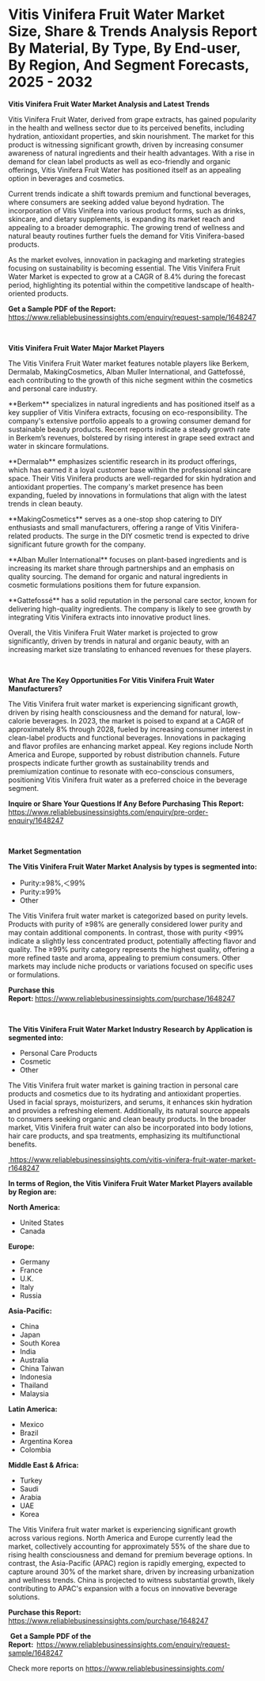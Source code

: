 <p><h1>Vitis Vinifera Fruit Water Market Size, Share & Trends Analysis Report By Material, By Type, By End-user, By Region, And Segment Forecasts, 2025 - 2032</h1></p><p><strong>Vitis Vinifera Fruit Water Market Analysis and Latest Trends</strong></p>
<p><p>Vitis Vinifera Fruit Water, derived from grape extracts, has gained popularity in the health and wellness sector due to its perceived benefits, including hydration, antioxidant properties, and skin nourishment. The market for this product is witnessing significant growth, driven by increasing consumer awareness of natural ingredients and their health advantages. With a rise in demand for clean label products as well as eco-friendly and organic offerings, Vitis Vinifera Fruit Water has positioned itself as an appealing option in beverages and cosmetics.</p><p>Current trends indicate a shift towards premium and functional beverages, where consumers are seeking added value beyond hydration. The incorporation of Vitis Vinifera into various product forms, such as drinks, skincare, and dietary supplements, is expanding its market reach and appealing to a broader demographic. The growing trend of wellness and natural beauty routines further fuels the demand for Vitis Vinifera-based products. </p><p>As the market evolves, innovation in packaging and marketing strategies focusing on sustainability is becoming essential. The Vitis Vinifera Fruit Water Market is expected to grow at a CAGR of 8.4% during the forecast period, highlighting its potential within the competitive landscape of health-oriented products.</p></p>
<p><strong>Get a Sample PDF of the Report:&nbsp;</strong> <a href="https://www.reliablebusinessinsights.com/enquiry/request-sample/1648247?utm_campaign=2811&utm_medium=2&utm_source=Github&utm_content=ia&utm_term=01042025&utm_id=vitis-vinifera-fruit-water">https://www.reliablebusinessinsights.com/enquiry/request-sample/1648247</a></p>
<p>&nbsp;</p>
<p><strong>Vitis Vinifera Fruit Water Major Market Players</strong></p>
<p><p>The Vitis Vinifera Fruit Water market features notable players like Berkem, Dermalab, MakingCosmetics, Alban Muller International, and Gattefossé, each contributing to the growth of this niche segment within the cosmetics and personal care industry. </p><p>**Berkem** specializes in natural ingredients and has positioned itself as a key supplier of Vitis Vinifera extracts, focusing on eco-responsibility. The company's extensive portfolio appeals to a growing consumer demand for sustainable beauty products. Recent reports indicate a steady growth rate in Berkem’s revenues, bolstered by rising interest in grape seed extract and water in skincare formulations.</p><p>**Dermalab** emphasizes scientific research in its product offerings, which has earned it a loyal customer base within the professional skincare space. Their Vitis Vinifera products are well-regarded for skin hydration and antioxidant properties. The company's market presence has been expanding, fueled by innovations in formulations that align with the latest trends in clean beauty.</p><p>**MakingCosmetics** serves as a one-stop shop catering to DIY enthusiasts and small manufacturers, offering a range of Vitis Vinifera-related products. The surge in the DIY cosmetic trend is expected to drive significant future growth for the company.</p><p>**Alban Muller International** focuses on plant-based ingredients and is increasing its market share through partnerships and an emphasis on quality sourcing. The demand for organic and natural ingredients in cosmetic formulations positions them for future expansion.</p><p>**Gattefossé** has a solid reputation in the personal care sector, known for delivering high-quality ingredients. The company is likely to see growth by integrating Vitis Vinifera extracts into innovative product lines.</p><p>Overall, the Vitis Vinifera Fruit Water market is projected to grow significantly, driven by trends in natural and organic beauty, with an increasing market size translating to enhanced revenues for these players.</p></p>
<p>&nbsp;</p>
<p><strong>What Are The Key Opportunities For Vitis Vinifera Fruit Water Manufacturers?</strong></p>
<p><p>The Vitis Vinifera fruit water market is experiencing significant growth, driven by rising health consciousness and the demand for natural, low-calorie beverages. In 2023, the market is poised to expand at a CAGR of approximately 8% through 2028, fueled by increasing consumer interest in clean-label products and functional beverages. Innovations in packaging and flavor profiles are enhancing market appeal. Key regions include North America and Europe, supported by robust distribution channels. Future prospects indicate further growth as sustainability trends and premiumization continue to resonate with eco-conscious consumers, positioning Vitis Vinifera fruit water as a preferred choice in the beverage segment.</p></p>
<p><strong>Inquire or Share Your Questions If Any Before Purchasing This Report:</strong> <a href="https://www.reliablebusinessinsights.com/enquiry/pre-order-enquiry/1648247?utm_campaign=2811&utm_medium=2&utm_source=Github&utm_content=ia&utm_term=01042025&utm_id=vitis-vinifera-fruit-water">https://www.reliablebusinessinsights.com/enquiry/pre-order-enquiry/1648247</a></p>
<p>&nbsp;</p>
<p><strong>Market Segmentation</strong></p>
<p><strong>The Vitis Vinifera Fruit Water Market Analysis by types is segmented into:</strong></p>
<p><ul><li>Purity:≥98%,＜99%</li><li>Purity:≥99%</li><li>Other</li></ul></p>
<p><p>The Vitis Vinifera fruit water market is categorized based on purity levels. Products with purity of ≥98% are generally considered lower purity and may contain additional components. In contrast, those with purity <99% indicate a slightly less concentrated product, potentially affecting flavor and quality. The ≥99% purity category represents the highest quality, offering a more refined taste and aroma, appealing to premium consumers. Other markets may include niche products or variations focused on specific uses or formulations.</p></p>
<p><strong>Purchase this Report:&nbsp;</strong><a href="https://www.reliablebusinessinsights.com/purchase/1648247?utm_campaign=2811&utm_medium=2&utm_source=Github&utm_content=ia&utm_term=01042025&utm_id=vitis-vinifera-fruit-water">https://www.reliablebusinessinsights.com/purchase/1648247</a></p>
<p>&nbsp;</p>
<p><strong>The Vitis Vinifera Fruit Water Market Industry Research by Application is segmented into:</strong></p>
<p><ul><li>Personal Care Products</li><li>Cosmetic</li><li>Other</li></ul></p>
<p><p>The Vitis Vinifera fruit water market is gaining traction in personal care products and cosmetics due to its hydrating and antioxidant properties. Used in facial sprays, moisturizers, and serums, it enhances skin hydration and provides a refreshing element. Additionally, its natural source appeals to consumers seeking organic and clean beauty products. In the broader market, Vitis Vinifera fruit water can also be incorporated into body lotions, hair care products, and spa treatments, emphasizing its multifunctional benefits.</p></p>
<p><a href="https://www.reliablebusinessinsights.com/vitis-vinifera-fruit-water-market-r1648247?utm_campaign=2811&utm_medium=2&utm_source=Github&utm_content=ia&utm_term=01042025&utm_id=vitis-vinifera-fruit-water">&nbsp;https://www.reliablebusinessinsights.com/vitis-vinifera-fruit-water-market-r1648247</a></p>
<p><strong>In terms of Region, the Vitis Vinifera Fruit Water Market Players available by Region are:</strong></p>
<p>
    <p> <strong> North America: </strong>
        <ul>
            <li>United States</li>
            <li>Canada</li>
        </ul>
        </p> 
    <p> <strong> Europe: </strong>
        <ul>
            <li>Germany</li>
            <li>France</li>
            <li>U.K.</li>
            <li>Italy</li>
            <li>Russia</li>
        </ul>
        </p> 
    <p> <strong> Asia-Pacific: </strong>
        <ul>
            <li>China</li>
            <li>Japan</li>
            <li>South Korea</li>
            <li>India</li>
            <li>Australia</li>
            <li>China Taiwan</li>
            <li>Indonesia</li>
            <li>Thailand</li>
            <li>Malaysia</li>
        </ul>
        </p> 
    <p> <strong> Latin America: </strong>
        <ul>
            <li>Mexico</li>
            <li>Brazil</li>
            <li>Argentina Korea</li>
            <li>Colombia</li>
        </ul>
        </p> 
    <p> <strong> Middle East & Africa: </strong>
        <ul>
            <li>Turkey</li>
            <li>Saudi</li>
            <li>Arabia</li>
            <li>UAE</li>
            <li>Korea</li>
        </ul>
    </p>
    </p>
<p><p>The Vitis Vinifera fruit water market is experiencing significant growth across various regions. North America and Europe currently lead the market, collectively accounting for approximately 55% of the share due to rising health consciousness and demand for premium beverage options. In contrast, the Asia-Pacific (APAC) region is rapidly emerging, expected to capture around 30% of the market share, driven by increasing urbanization and wellness trends. China is projected to witness substantial growth, likely contributing to APAC's expansion with a focus on innovative beverage solutions.</p></p>
<p><strong>Purchase this Report: </strong><a href="https://www.reliablebusinessinsights.com/purchase/1648247?utm_campaign=2811&utm_medium=2&utm_source=Github&utm_content=ia&utm_term=01042025&utm_id=vitis-vinifera-fruit-water">https://www.reliablebusinessinsights.com/purchase/1648247</a></p>
<p>&nbsp;<strong>Get a Sample PDF of the Report:&nbsp;&nbsp;</strong><a href="https://www.reliablebusinessinsights.com/enquiry/request-sample/1648247?utm_campaign=2811&utm_medium=2&utm_source=Github&utm_content=ia&utm_term=01042025&utm_id=vitis-vinifera-fruit-water">https://www.reliablebusinessinsights.com/enquiry/request-sample/1648247</a></p>
<p><strong></strong></p>
<p>Check more reports on <a href="https://www.reliablebusinessinsights.com/?utm_campaign=2811&utm_medium=2&utm_source=Github&utm_content=ia&utm_term=01042025&utm_id=vitis-vinifera-fruit-water">https://www.reliablebusinessinsights.com/</a></p>